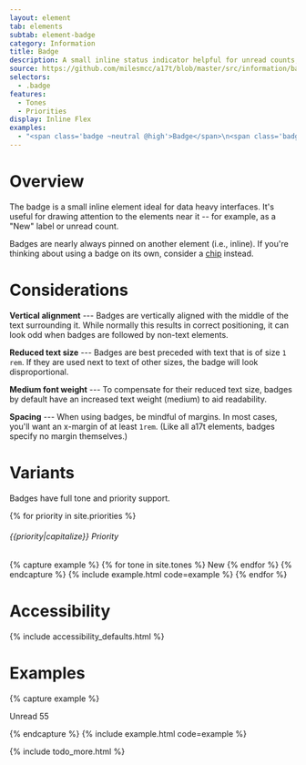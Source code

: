 ```yaml
---
layout: element
tab: elements
subtab: element-badge
category: Information
title: Badge
description: A small inline status indicator helpful for unread counts, notifications, and more
source: https://github.com/milesmcc/a17t/blob/master/src/information/badge.js
selectors:
  - .badge
features:
  - Tones
  - Priorities
display: Inline Flex
examples:
  - "<span class='badge ~neutral @high'>Badge</span>\n<span class='badge ~positive @high'>Badge</span>\n<span class='badge ~warning @high'>Badge</span>\n<span class='badge ~critical'>Badge</span>\n<span class='badge ~info'>Badge</span>\n<span class='badge ~urge'>Badge</span>"
---
```


# Overview

The badge is a small inline element ideal for data heavy interfaces. It's useful for drawing attention to the elements near it -- for example, as a "New" label or unread count.

Badges are nearly always pinned on another element (i.e., inline). If you're thinking about using a badge on its own, consider a [chip](/information/chip) instead.

# Considerations

**Vertical alignment** --- Badges are vertically aligned with the middle of the text surrounding it. While normally this results in correct positioning, it can look odd when badges are followed by non-text elements.

**Reduced text size** --- Badges are best preceded with text that is of size `1 rem`. If they are used next to text of other sizes, the badge will look disproportional.

**Medium font weight** --- To compensate for their reduced text size, badges by default have an increased text weight (medium) to aid readability.

**Spacing** --- When using badges, be mindful of margins. In most cases, you'll want an x-margin of at least `1rem`. (Like all a17t elements, badges specify no margin themselves.)

# Variants

Badges have full tone and priority support.

{% for priority in site.priorities %}
###### {{priority|capitalize}} Priority
{% capture example %}
{% for tone in site.tones %}
<span class="badge ~{{tone}} @{{priority}}">New</span>
{% endfor %}
{% endcapture %}
{% include example.html code=example %}
{% endfor %}

# Accessibility

{% include accessibility_defaults.html %}

# Examples

{% capture example %}
<p>Unread <span class='badge ~critical @high'>55</span></p>
{% endcapture %}
{% include example.html code=example %}

{% include todo_more.html %}
